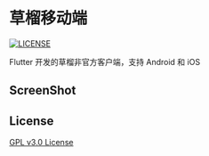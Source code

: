 # 草榴移动端

[![LICENSE](https://img.shields.io/badge/license-GPL%20v3.0-blue.svg?style=flat-square)](https://github.com/1024community-repo/1024community/blob/master/LICENSE)

Flutter 开发的草榴非官方客户端，支持 Android 和 iOS


## ScreenShot

## License

[GPL v3.0 License](https://www.wikiwand.com/zh/GNU%E9%80%9A%E7%94%A8%E5%85%AC%E5%85%B1%E8%AE%B8%E5%8F%AF%E8%AF%81)